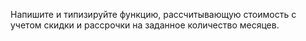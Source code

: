 Напишите и типизируйте функцию, рассчитывающую стоимость с учетом скидки и рассрочки на заданное количество месяцев.
